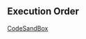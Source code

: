 ## Execution Order

[CodeSandBox](https://codesandbox.io/s/infallible-bash-66j843?file=/src/App.js)
